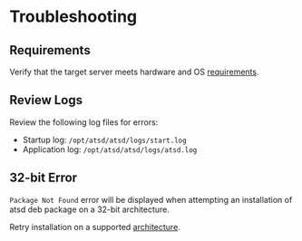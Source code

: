 # Troubleshooting

## Requirements

Verify that the target server meets hardware and OS [requirements](../administration/requirements.md).

## Review Logs

Review the following log files for errors:

* Startup log: `/opt/atsd/atsd/logs/start.log`
* Application log: `/opt/atsd/atsd/logs/atsd.log`

## 32-bit Error

`Package Not Found` error will be displayed when attempting an installation of atsd deb package on a 32-bit architecture.

Retry installation on a supported [architecture](../administration/requirements.md).
